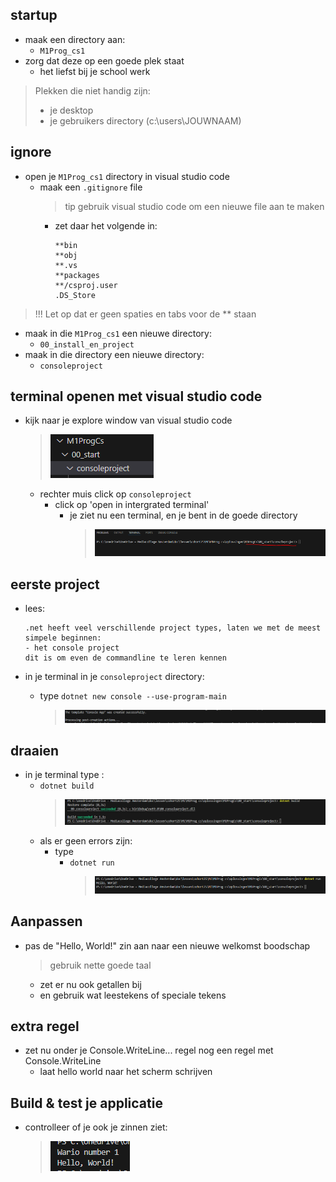 ## startup

- maak een directory aan:
    - `M1Prog_cs1`
- zorg dat deze op een goede plek staat
    - het liefst bij je school werk
> Plekken die niet handig zijn:
> - je desktop
> - je gebruikers directory (c:\users\JOUWNAAM)


   
    
## ignore
- open je `M1Prog_cs1` directory in visual studio code
    - maak een `.gitignore` file 
        > tip gebruik visual studio code om een nieuwe file aan te maken
        - zet daar het volgende in:
            ```
            **bin
            **obj
            **.vs
            **packages
            **/csproj.user
            .DS_Store
            ```
> !!! Let op dat er geen spaties en tabs voor de ** staan

- maak in die `M1Prog_cs1`  een nieuwe directory:
    - `00_install_en_project`
- maak in die directory een nieuwe directory:
    - `consoleproject`

## terminal openen met visual studio code

- kijk naar je explore window van visual studio code
    > ![](img/explorer.PNG)
    - rechter muis click op `consoleproject`
        - click op 'open in intergrated terminal'
            - je ziet nu een terminal, en je bent in de goede directory
                > ![](img/terminal.PNG)


## eerste project

- lees:
    ```
    .net heeft veel verschillende project types, laten we met de meest simpele beginnen:
    - het console project
    dit is om even de commandline te leren kennen

    ```

- in je terminal in je `consoleproject` directory:
    - type `dotnet new console --use-program-main`
        > ![](img/newconsole.PNG)


## draaien

- in je terminal type :
    - `dotnet build`
        > ![](img/build.PNG)
    - als er geen errors zijn:
        - type
            - `dotnet run`
                > ![](img/runconsole.PNG)

## Aanpassen

- pas de "Hello, World!" zin aan naar een nieuwe welkomst boodschap
    > gebruik nette goede taal
    - zet er nu ook getallen bij
    - en gebruik wat leestekens of speciale tekens

## extra regel

- zet nu onder je Console.WriteLine... regel nog een regel met Console.WriteLine
    - laat hello world naar het scherm schrijven

## Build & test je applicatie

- controlleer of je ook je zinnen ziet:
    > ![](img/2console.PNG)
